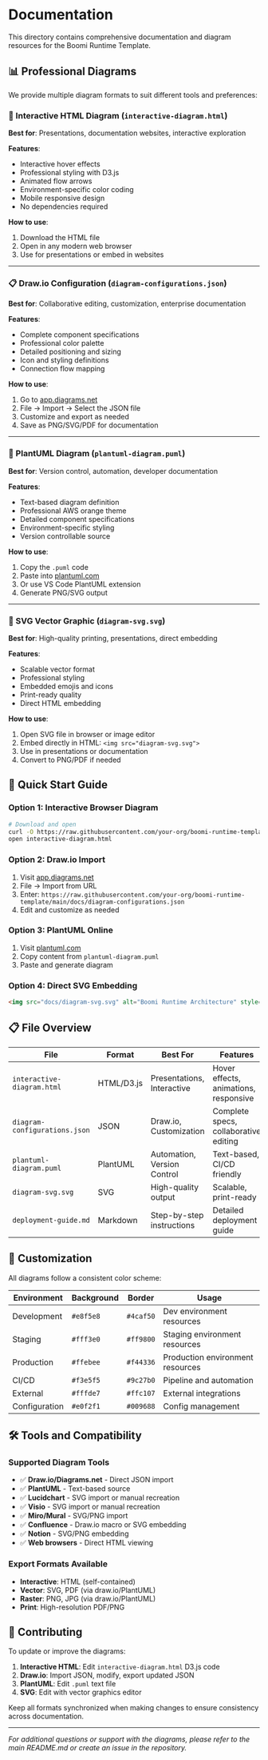 # Documentation

This directory contains comprehensive documentation and diagram resources for the Boomi Runtime Template.

## 📊 Professional Diagrams

We provide multiple diagram formats to suit different tools and preferences:

### **🎨 Interactive HTML Diagram** (`interactive-diagram.html`)
**Best for**: Presentations, documentation websites, interactive exploration

**Features**:
- Interactive hover effects
- Professional styling with D3.js
- Animated flow arrows
- Environment-specific color coding
- Mobile responsive design
- No dependencies required

**How to use**: 
1. Download the HTML file
2. Open in any modern web browser
3. Use for presentations or embed in websites

---

### **📋 Draw.io Configuration** (`diagram-configurations.json`)
**Best for**: Collaborative editing, customization, enterprise documentation

**Features**:
- Complete component specifications
- Professional color palette
- Detailed positioning and sizing
- Icon and styling definitions
- Connection flow mapping

**How to use**:
1. Go to [app.diagrams.net](https://app.diagrams.net/)
2. File → Import → Select the JSON file
3. Customize and export as needed
4. Save as PNG/SVG/PDF for documentation

---

### **🔧 PlantUML Diagram** (`plantuml-diagram.puml`)
**Best for**: Version control, automation, developer documentation

**Features**:
- Text-based diagram definition
- Professional AWS orange theme
- Detailed component specifications
- Environment-specific styling
- Version controllable source

**How to use**:
1. Copy the `.puml` code
2. Paste into [plantuml.com](http://www.plantuml.com/plantuml/uml/)
3. Or use VS Code PlantUML extension
4. Generate PNG/SVG output

---

### **🎨 SVG Vector Graphic** (`diagram-svg.svg`) 
**Best for**: High-quality printing, presentations, direct embedding

**Features**:
- Scalable vector format
- Professional styling
- Embedded emojis and icons
- Print-ready quality
- Direct HTML embedding

**How to use**:
1. Open SVG file in browser or image editor
2. Embed directly in HTML: `<img src="diagram-svg.svg">`
3. Use in presentations or documentation
4. Convert to PNG/PDF if needed

## 🚀 Quick Start Guide

### Option 1: Interactive Browser Diagram
```bash
# Download and open
curl -O https://raw.githubusercontent.com/your-org/boomi-runtime-template/main/docs/interactive-diagram.html
open interactive-diagram.html
```

### Option 2: Draw.io Import
1. Visit [app.diagrams.net](https://app.diagrams.net/)
2. File → Import from URL
3. Enter: `https://raw.githubusercontent.com/your-org/boomi-runtime-template/main/docs/diagram-configurations.json`
4. Edit and customize as needed

### Option 3: PlantUML Online
1. Visit [plantuml.com](http://www.plantuml.com/plantuml/uml/)
2. Copy content from `plantuml-diagram.puml`
3. Paste and generate diagram

### Option 4: Direct SVG Embedding
```html
<img src="docs/diagram-svg.svg" alt="Boomi Runtime Architecture" style="width: 100%; max-width: 1400px;">
```

## 📋 File Overview

| File | Format | Best For | Features |
|------|--------|----------|----------|
| `interactive-diagram.html` | HTML/D3.js | Presentations, Interactive | Hover effects, animations, responsive |
| `diagram-configurations.json` | JSON | Draw.io, Customization | Complete specs, collaborative editing |
| `plantuml-diagram.puml` | PlantUML | Automation, Version Control | Text-based, CI/CD friendly |
| `diagram-svg.svg` | SVG | High-quality output | Scalable, print-ready |
| `deployment-guide.md` | Markdown | Step-by-step instructions | Detailed deployment guide |

## 🎨 Customization

All diagrams follow a consistent color scheme:

| Environment | Background | Border | Usage |
|-------------|------------|--------|-------|
| Development | `#e8f5e8` | `#4caf50` | Dev environment resources |
| Staging | `#fff3e0` | `#ff9800` | Staging environment resources |
| Production | `#ffebee` | `#f44336` | Production environment resources |
| CI/CD | `#f3e5f5` | `#9c27b0` | Pipeline and automation |
| External | `#fffde7` | `#ffc107` | External integrations |
| Configuration | `#e0f2f1` | `#009688` | Config management |

## 🛠️ Tools and Compatibility

### Supported Diagram Tools
- ✅ **Draw.io/Diagrams.net** - Direct JSON import
- ✅ **PlantUML** - Text-based source
- ✅ **Lucidchart** - SVG import or manual recreation
- ✅ **Visio** - SVG import or manual recreation
- ✅ **Miro/Mural** - SVG/PNG import
- ✅ **Confluence** - Draw.io macro or SVG embedding
- ✅ **Notion** - SVG/PNG embedding
- ✅ **Web browsers** - Direct HTML viewing

### Export Formats Available
- **Interactive**: HTML (self-contained)
- **Vector**: SVG, PDF (via draw.io/PlantUML)
- **Raster**: PNG, JPG (via draw.io/PlantUML)
- **Print**: High-resolution PDF/PNG

## 🤝 Contributing

To update or improve the diagrams:

1. **Interactive HTML**: Edit `interactive-diagram.html` D3.js code
2. **Draw.io**: Import JSON, modify, export updated JSON
3. **PlantUML**: Edit `.puml` text file
4. **SVG**: Edit with vector graphics editor

Keep all formats synchronized when making changes to ensure consistency across documentation.

---

*For additional questions or support with the diagrams, please refer to the main README.md or create an issue in the repository.*
